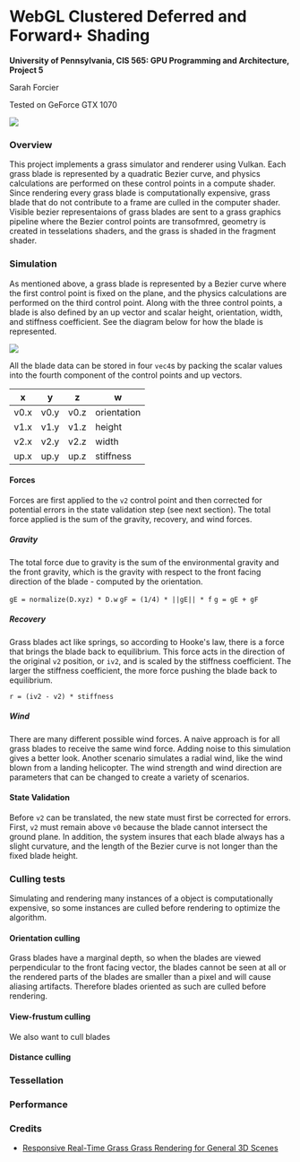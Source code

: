 WebGL Clustered Deferred and Forward+ Shading
======================

**University of Pennsylvania, CIS 565: GPU Programming and Architecture, Project 5**

Sarah Forcier

Tested on GeForce GTX 1070

![](img/grass_mine.gif)

### Overview

This project implements a grass simulator and renderer using Vulkan. Each grass blade is represented by a quadratic Bezier curve, and physics calculations are performed on these control points in a compute shader. Since rendering every grass blade is computationally expensive, grass blade that do not contribute to a frame are culled in the computer shader. Visible bezier representaions of grass blades are sent to a grass graphics pipeline where the Bezier control points are transofmred, geometry is created in tesselations shaders, and the grass is shaded in the fragment shader. 

### Simulation

As mentioned above, a grass blade is represented by a Bezier curve where the first control point is fixed on the plane, and the physics calculations are performed on the third control point. Along with the three control points, a blade is also defined by an up vector and scalar height, orientation, width, and stiffness coefficient. See the diagram below for how the blade is represented.  

![](img/blade_model.jpg)

All the blade data can be stored in four `vec4`s by packing the scalar values into the fourth component of the control points and up vectors.  

| x | y | z | w |
| ----------- | ----------- | ----------- | ----------- |
| v0.x | v0.y | v0.z | orientation |
| v1.x | v1.y | v1.z | height |
| v2.x | v2.y | v2.z | width |
| up.x | up.y | up.z | stiffness |

#### Forces

Forces are first applied to the `v2` control point and then corrected for potential errors in the state validation step (see next section). The total force applied is the sum of the gravity, recovery, and wind forces.  

##### Gravity

The total force due to gravity is the sum of the environmental gravity and the front gravity, which is the gravity with respect to the front facing direction of the blade - computed by the orientation. 

`gE = normalize(D.xyz) * D.w`
`gF = (1/4) * ||gE|| * f`
`g = gE + gF`

##### Recovery

Grass blades act like springs, so according to Hooke's law, there is a force that brings the blade back to equilibrium. This force acts in the direction of the original `v2` position, or `iv2`, and is scaled by the stiffness coefficient. The larger the stiffness coefficient, the more force pushing the blade back to equilibrium. 

`r = (iv2 - v2) * stiffness`

##### Wind

There are many different possible wind forces. A naive approach is for all grass blades to receive the same wind force. Adding noise to this simulation gives a better look. Another scenario simulates a radial wind, like the wind blown from a landing helicopter. The wind strength and wind direction are parameters that can be changed to create a variety of scenarios. 

#### State Validation

Before `v2` can be translated, the new state must first be corrected for errors. First, `v2` must remain above `v0` because the blade cannot intersect the ground plane. In addition, the system insures that each blade always has a slight curvature, and the length of the Bezier curve is not longer than the fixed blade height. 

### Culling tests

Simulating and rendering many instances of a object is computationally expensive, so some instances are culled before rendering to optimize the algorithm. 

#### Orientation culling

Grass blades have a marginal depth, so when the blades are viewed perpendicular to the front facing vector, the blades cannot be seen at all or the rendered parts of the blades are smaller than a pixel and will cause aliasing artifacts. Therefore blades oriented as such are culled before rendering.

#### View-frustum culling

We also want to cull blades 

#### Distance culling

### Tessellation

### Performance


### Credits

* [Responsive Real-Time Grass Grass Rendering for General 3D Scenes](https://www.cg.tuwien.ac.at/research/publications/2017/JAHRMANN-2017-RRTG/JAHRMANN-2017-RRTG-draft.pdf)